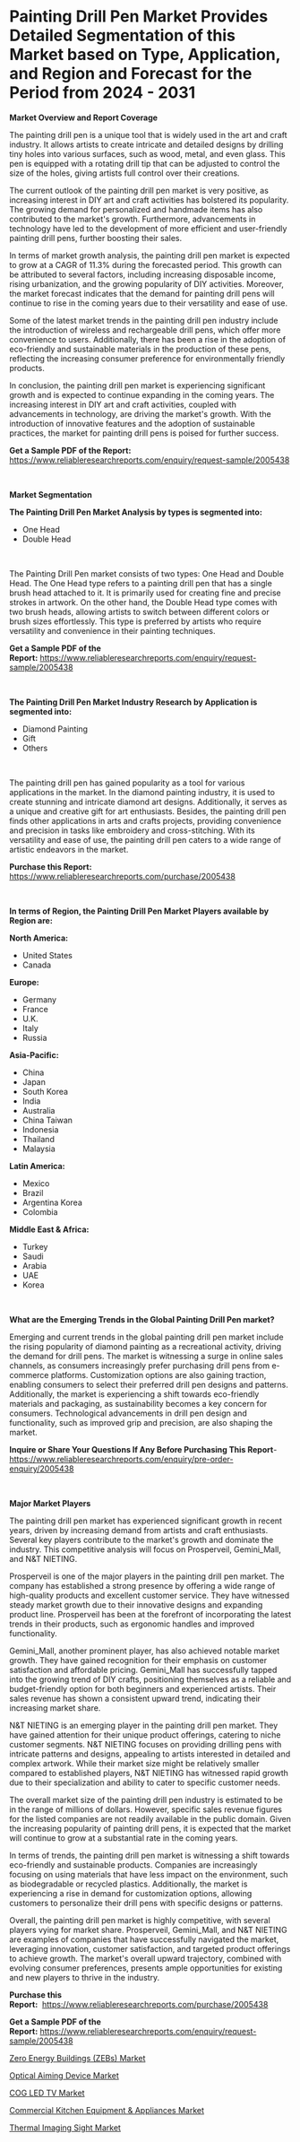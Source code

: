 <p><h1>Painting Drill Pen Market Provides Detailed Segmentation of this Market based on Type, Application, and Region and Forecast for the Period from 2024 - 2031</h1></p><p><strong>Market Overview and Report Coverage</strong></p>
<p><p>The painting drill pen is a unique tool that is widely used in the art and craft industry. It allows artists to create intricate and detailed designs by drilling tiny holes into various surfaces, such as wood, metal, and even glass. This pen is equipped with a rotating drill tip that can be adjusted to control the size of the holes, giving artists full control over their creations.</p><p>The current outlook of the painting drill pen market is very positive, as increasing interest in DIY art and craft activities has bolstered its popularity. The growing demand for personalized and handmade items has also contributed to the market's growth. Furthermore, advancements in technology have led to the development of more efficient and user-friendly painting drill pens, further boosting their sales.</p><p>In terms of market growth analysis, the painting drill pen market is expected to grow at a CAGR of 11.3% during the forecasted period. This growth can be attributed to several factors, including increasing disposable income, rising urbanization, and the growing popularity of DIY activities. Moreover, the market forecast indicates that the demand for painting drill pens will continue to rise in the coming years due to their versatility and ease of use.</p><p>Some of the latest market trends in the painting drill pen industry include the introduction of wireless and rechargeable drill pens, which offer more convenience to users. Additionally, there has been a rise in the adoption of eco-friendly and sustainable materials in the production of these pens, reflecting the increasing consumer preference for environmentally friendly products.</p><p>In conclusion, the painting drill pen market is experiencing significant growth and is expected to continue expanding in the coming years. The increasing interest in DIY art and craft activities, coupled with advancements in technology, are driving the market's growth. With the introduction of innovative features and the adoption of sustainable practices, the market for painting drill pens is poised for further success.</p></p>
<p><strong>Get a Sample PDF of the Report:</strong> <a href="https://www.reliableresearchreports.com/enquiry/request-sample/2005438">https://www.reliableresearchreports.com/enquiry/request-sample/2005438</a></p>
<p>&nbsp;</p>
<p><strong>Market Segmentation</strong></p>
<p><strong>The Painting Drill Pen Market Analysis by types is segmented into:</strong></p>
<p><ul><li>One Head</li><li>Double Head</li></ul></p>
<p>&nbsp;</p>
<p><p>The Painting Drill Pen market consists of two types: One Head and Double Head. The One Head type refers to a painting drill pen that has a single brush head attached to it. It is primarily used for creating fine and precise strokes in artwork. On the other hand, the Double Head type comes with two brush heads, allowing artists to switch between different colors or brush sizes effortlessly. This type is preferred by artists who require versatility and convenience in their painting techniques.</p></p>
<p><strong>Get a Sample PDF of the Report:</strong>&nbsp;<a href="https://www.reliableresearchreports.com/enquiry/request-sample/2005438">https://www.reliableresearchreports.com/enquiry/request-sample/2005438</a></p>
<p>&nbsp;</p>
<p><strong>The Painting Drill Pen Market Industry Research by Application is segmented into:</strong></p>
<p><ul><li>Diamond Painting</li><li>Gift</li><li>Others</li></ul></p>
<p>&nbsp;</p>
<p><p>The painting drill pen has gained popularity as a tool for various applications in the market. In the diamond painting industry, it is used to create stunning and intricate diamond art designs. Additionally, it serves as a unique and creative gift for art enthusiasts. Besides, the painting drill pen finds other applications in arts and crafts projects, providing convenience and precision in tasks like embroidery and cross-stitching. With its versatility and ease of use, the painting drill pen caters to a wide range of artistic endeavors in the market.</p></p>
<p><strong>Purchase this Report:</strong>&nbsp; <a href="https://www.reliableresearchreports.com/purchase/2005438">https://www.reliableresearchreports.com/purchase/2005438</a></p>
<p>&nbsp;</p>
<p><strong>In terms of Region, the Painting Drill Pen Market Players available by Region are:</strong></p>
<p>
    <p> <strong> North America: </strong>
        <ul>
            <li>United States</li>
            <li>Canada</li>
        </ul>
        </p> 
    <p> <strong> Europe: </strong>
        <ul>
            <li>Germany</li>
            <li>France</li>
            <li>U.K.</li>
            <li>Italy</li>
            <li>Russia</li>
        </ul>
        </p> 
    <p> <strong> Asia-Pacific: </strong>
        <ul>
            <li>China</li>
            <li>Japan</li>
            <li>South Korea</li>
            <li>India</li>
            <li>Australia</li>
            <li>China Taiwan</li>
            <li>Indonesia</li>
            <li>Thailand</li>
            <li>Malaysia</li>
        </ul>
        </p> 
    <p> <strong> Latin America: </strong>
        <ul>
            <li>Mexico</li>
            <li>Brazil</li>
            <li>Argentina Korea</li>
            <li>Colombia</li>
        </ul>
        </p> 
    <p> <strong> Middle East & Africa: </strong>
        <ul>
            <li>Turkey</li>
            <li>Saudi</li>
            <li>Arabia</li>
            <li>UAE</li>
            <li>Korea</li>
        </ul>
    </p>
    </p>
<p>&nbsp;</p>
<p><strong>What are the Emerging Trends in the Global Painting Drill Pen market?</strong></p>
<p><p>Emerging and current trends in the global painting drill pen market include the rising popularity of diamond painting as a recreational activity, driving the demand for drill pens. The market is witnessing a surge in online sales channels, as consumers increasingly prefer purchasing drill pens from e-commerce platforms. Customization options are also gaining traction, enabling consumers to select their preferred drill pen designs and patterns. Additionally, the market is experiencing a shift towards eco-friendly materials and packaging, as sustainability becomes a key concern for consumers. Technological advancements in drill pen design and functionality, such as improved grip and precision, are also shaping the market.</p></p>
<p><strong>Inquire or Share Your Questions If Any Before Purchasing This Report</strong>- <a href="https://www.reliableresearchreports.com/enquiry/pre-order-enquiry/2005438">https://www.reliableresearchreports.com/enquiry/pre-order-enquiry/2005438</a></p>
<p>&nbsp;</p>
<p><strong>Major Market Players</strong></p>
<p><p>The painting drill pen market has experienced significant growth in recent years, driven by increasing demand from artists and craft enthusiasts. Several key players contribute to the market's growth and dominate the industry. This competitive analysis will focus on Prosperveil, Gemini_Mall, and N&T NIETING.</p><p>Prosperveil is one of the major players in the painting drill pen market. The company has established a strong presence by offering a wide range of high-quality products and excellent customer service. They have witnessed steady market growth due to their innovative designs and expanding product line. Prosperveil has been at the forefront of incorporating the latest trends in their products, such as ergonomic handles and improved functionality.</p><p>Gemini_Mall, another prominent player, has also achieved notable market growth. They have gained recognition for their emphasis on customer satisfaction and affordable pricing. Gemini_Mall has successfully tapped into the growing trend of DIY crafts, positioning themselves as a reliable and budget-friendly option for both beginners and experienced artists. Their sales revenue has shown a consistent upward trend, indicating their increasing market share.</p><p>N&T NIETING is an emerging player in the painting drill pen market. They have gained attention for their unique product offerings, catering to niche customer segments. N&T NIETING focuses on providing drilling pens with intricate patterns and designs, appealing to artists interested in detailed and complex artwork. While their market size might be relatively smaller compared to established players, N&T NIETING has witnessed rapid growth due to their specialization and ability to cater to specific customer needs.</p><p>The overall market size of the painting drill pen industry is estimated to be in the range of millions of dollars. However, specific sales revenue figures for the listed companies are not readily available in the public domain. Given the increasing popularity of painting drill pens, it is expected that the market will continue to grow at a substantial rate in the coming years.</p><p>In terms of trends, the painting drill pen market is witnessing a shift towards eco-friendly and sustainable products. Companies are increasingly focusing on using materials that have less impact on the environment, such as biodegradable or recycled plastics. Additionally, the market is experiencing a rise in demand for customization options, allowing customers to personalize their drill pens with specific designs or patterns.</p><p>Overall, the painting drill pen market is highly competitive, with several players vying for market share. Prosperveil, Gemini_Mall, and N&T NIETING are examples of companies that have successfully navigated the market, leveraging innovation, customer satisfaction, and targeted product offerings to achieve growth. The market's overall upward trajectory, combined with evolving consumer preferences, presents ample opportunities for existing and new players to thrive in the industry.</p></p>
<p><strong>Purchase this Report:</strong>&nbsp;&nbsp;<a href="https://www.reliableresearchreports.com/purchase/2005438">https://www.reliableresearchreports.com/purchase/2005438</a></p>
<p></p>
<p><strong>Get a Sample PDF of the Report:</strong>&nbsp;<a href="https://www.reliableresearchreports.com/enquiry/request-sample/2005438">https://www.reliableresearchreports.com/enquiry/request-sample/2005438</a></p>
<p><p><a href="https://github.com/guneycigdem35/Market-Research-Report-List-1/blob/main/zero-energy-buildings-zebs-market.md">Zero Energy Buildings (ZEBs) Market</a></p><p><a href="https://github.com/yoshih12/Market-Research-Report-List-1/blob/main/optical-aiming-device-market.md">Optical Aiming Device Market</a></p><p><a href="https://github.com/juniordelafrance/Market-Research-Report-List-1/blob/main/cog-led-tv-market.md">COG LED TV Market</a></p><p><a href="https://github.com/mharielmesa/Market-Research-Report-List-1/blob/main/commercial-kitchen-equipment-appliances-market.md">Commercial Kitchen Equipment & Appliances Market</a></p><p><a href="https://github.com/irfadac/Market-Research-Report-List-1/blob/main/thermal-imaging-sight-market.md">Thermal Imaging Sight Market</a></p></p>